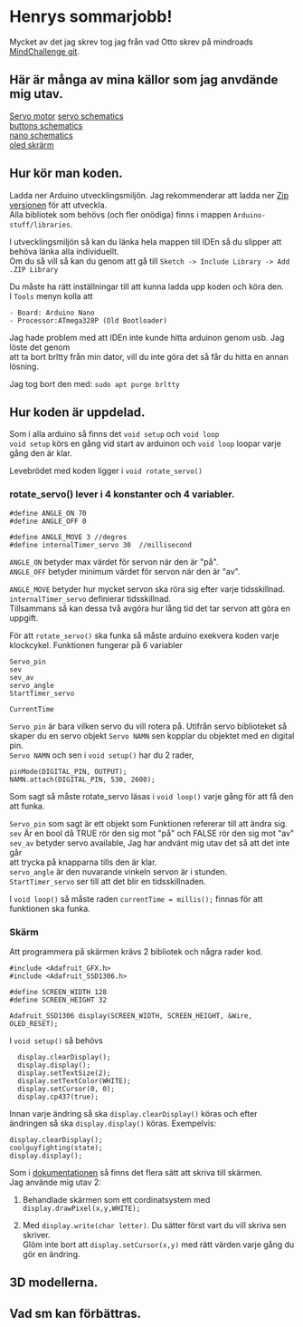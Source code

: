 # Henrys sommarjobb!

Mycket av det jag skrev tog jag från vad Otto skrev på mindroads [MindChallenge git](https://github.com/MindRoadAB/MindChallenge-Example).  

## Här är många av mina källor som jag anvdände mig utav.
[Servo motor](https://components101.com/motors/servo-motor-basics-pinout-datasheet)
[servo schematics](https://www.electronics-lab.com/project/using-sg90-servo-motor-arduino/)  
[buttons schematics](https://roboindia.com/tutorials/arduino-nano-digital-input-push-button/)  
[nano schematics](https://www.teachmemicro.com/wp-content/uploads/2019/06/Arduino-Nano-pinout.jpg)  
[oled skrärm](https://thesolaruniverse.wordpress.com/2019/10/28/how-to-wire-and-run-a-128x32-oled-display-with-ssd1306-driver-with-an-arduino/)

## Hur kör man koden.
Ladda ner Arduino utvecklingsmiljön. Jag rekommenderar att ladda ner [Zip versionen](https://www.arduino.cc/en/software) för att utveckla.  
Alla bibliotek som behövs (och fler onödiga) finns i mappen ```Arduino-stuff/libraries```.  

I utvecklingsmiljön så kan du länka hela mappen till IDEn så du slipper att behöva länka alla individuellt.  
Om du så vill så kan du genom att gå till ```Sketch -> Include Library -> Add .ZIP Library```  

Du måste ha rätt inställningar till att kunna ladda upp koden och köra den.  
I ```Tools``` menyn kolla att

	- Board: Arduino Nano
	- Processor:ATmega328P (Old Bootloader)

Jag hade problem med att IDEn inte kunde hitta arduinon genom usb. Jag löste det genom  
att ta bort brltty från min dator, vill du inte göra det så får du hitta en annan lösning.  

Jag tog bort den med: ```sudo apt purge brltty```

## Hur koden är uppdelad.
Som i alla arduino så finns det ```void setup``` och ```void loop```  
```void setup``` körs en gång vid start av arduinon och ```void loop``` loopar varje gång den är klar.

Levebrödet med koden ligger i ```void rotate_servo()```  

### rotate_servo() lever i 4 konstanter och 4 variabler.
```
#define ANGLE_ON 70
#define ANGLE_OFF 0

#define ANGLE_MOVE 3 //degres
#define internalTimer_servo 30  //millisecond
```

```ANGLE_ON``` betyder max värdet för servon när den är "på".  
```ANGLE_OFF``` betyder minimum värdet för servon när den är "av".  


```ANGLE_MOVE``` betyder hur mycket servon ska röra sig efter varje tidsskillnad.  
```internalTimer_servo``` definierar tidsskillnad.  
Tillsammans så kan dessa två avgöra hur lång tid det tar servon att göra en uppgift.  

För att ```rotate_servo()``` ska funka så måste arduino exekvera koden varje klockcykel.
Funktionen fungerar på 6 variabler
```
Servo_pin
sev
sev_av
servo_angle
StartTimer_servo

CurrentTime
```

```Servo_pin``` är bara vilken servo du vill rotera på. Utifrån servo biblioteket 
så skaper du en servo objekt ```Servo NAMN``` sen kopplar du objektet med en digital pin.  
``` Servo NAMN ``` och sen i ```void setup()``` har du 2 rader,  
```
pinMode(DIGITAL_PIN, OUTPUT);  
NAMN.attach(DIGITAL_PIN, 530, 2600);  
```

Som sagt så måste rotate_servo läsas i ```void loop()``` varje gång för att få den att funka.

```Servo_pin``` som sagt är ett objekt som Funktionen refererar till att ändra sig.  
```sev``` Är en bool då TRUE rör den sig mot "på" och FALSE rör den sig mot "av"  
```sev_av``` betyder servo available, Jag har andvänt mig utav det så att det inte går  
att trycka på knapparna tills den är klar.  
```servo_angle``` är den nuvarande vinkeln servon är i stunden.  
```StartTimer_servo``` ser till att det blir en tidsskillnaden.  

I ```void loop()``` så måste raden ```currentTime = millis();``` finnas för att funktionen ska funka.  

### Skärm
Att programmera på skärmen krävs 2 bibliotek och några rader kod.  
```
#include <Adafruit_GFX.h>
#include <Adafruit_SSD1306.h>

#define SCREEN_WIDTH 128
#define SCREEN_HEIGHT 32

Adafruit_SSD1306 display(SCREEN_WIDTH, SCREEN_HEIGHT, &Wire, OLED_RESET);
```

I ```void setup()``` så behövs
```
  display.clearDisplay();
  display.display();
  display.setTextSize(2);
  display.setTextColor(WHITE);
  display.setCursor(0, 0);
  display.cp437(true);
```

Innan varje ändring så ska ```display.clearDisplay()``` köras och efter ändringen så ska ```display.display()``` köras.
Exempelvis:
```
display.clearDisplay();
coolguyfighting(state);
display.display();
```

Som i [dokumentationen](https://learn.adafruit.com/adafruit-gfx-graphics-library?view=all) så finns det flera sätt att skriva till skärmen.  
Jag använde mig utav 2:

1) Behandlade skärmen som ett cordinatsystem med ```display.drawPixel(x,y,WHITE);```  

2) Med ```display.write(char letter)```. Du sätter först vart du vill skriva sen skriver.  
Glöm inte bort att ```display.setCursor(x,y)``` med rätt värden varje gång du gör en ändring.  



## 3D modellerna.

## Vad sm kan förbättras.

